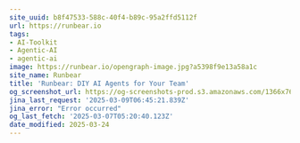 ```yaml
---
site_uuid: b8f47533-588c-40f4-b89c-95a2ffd5112f
url: https://runbear.io
tags:
- AI-Toolkit
- Agentic-AI
- agentic-ai
image: https://runbear.io/opengraph-image.jpg?a5398f9e13a58a1c
site_name: Runbear
title: 'Runbear: DIY AI Agents for Your Team'
og_screenshot_url: https://og-screenshots-prod.s3.amazonaws.com/1366x768/80/false/e1ad6174ab571aa169bb0e923e33079fcab90568a4fe09d0c359e8d4eb9e3b24.jpeg
jina_last_request: '2025-03-09T06:45:21.839Z'
jina_error: "Error occurred"
og_last_fetch: '2025-03-07T05:20:40.123Z'
date_modified: 2025-03-24
---
```




